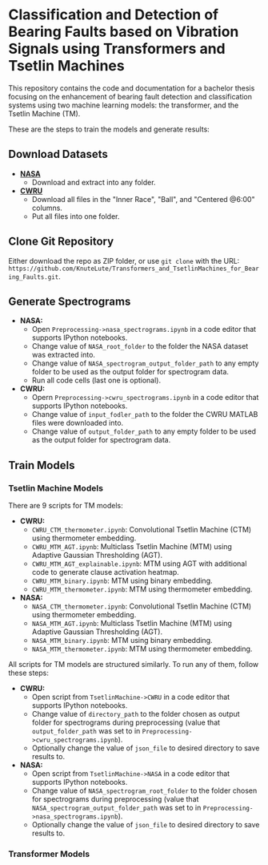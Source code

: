 # Classification and Detection of Bearing Faults based on Vibration Signals using Transformers and Tsetlin Machines

This repository contains the code and documentation for a bachelor thesis focusing on the enhancement of bearing fault detection and classification systems using two machine learning models: the transformer, and the Tsetlin Machine (TM).

These are the steps to train the models and generate results:
## Download Datasets
- [**NASA**](https://www.kaggle.com/datasets/vinayak123tyagi/bearing-dataset)
  - Download and extract into any folder.
- [**CWRU**](https://engineering.case.edu/bearingdatacenter/48k-drive-end-bearing-fault-data)
  - Download all files in the "Inner Race", "Ball", and "Centered @6:00" columns.
  - Put all files into one folder.

## Clone Git Repository
Either download the repo as ZIP folder,
or use ``git clone`` with the URL: 
``https://github.com/KnuteLute/Transformers_and_TsetlinMachines_for_Bearing_Faults.git``.

## Generate Spectrograms
- **NASA:**
  - Open ``Preprocessing->nasa_spectrograms.ipynb`` in a code editor that supports IPython notebooks.
  - Change value of ``NASA_root_folder`` to the folder the NASA dataset was extracted into.
  - Change value of ``NASA_spectrogram_output_folder_path`` to any empty folder to be used as the output folder for spectrogram data.
  - Run all code cells (last one is optional).
- **CWRU:**
  - Opern ``Preprocessing->cwru_spectrograms.ipynb`` in a code editor that supports IPython notebooks.
  - Change value of ``input_fodler_path`` to the folder the CWRU MATLAB files were downloaded into.
  - Change value of ``output_folder_path`` to any empty folder to be used as the output folder for spectrogram data.

## Train Models
### Tsetlin Machine Models
There are 9 scripts for TM models:
- **CWRU:**
  - ``CWRU_CTM_thermometer.ipynb``: Convolutional Tsetlin Machine (CTM) using thermometer embedding.
  - ``CWRU_MTM_AGT.ipynb``: Multiclass Tsetlin Machine (MTM) using Adaptive Gaussian Thresholding (AGT).
  - ``CWRU_MTM_AGT_explainable.ipynb``: MTM using AGT with additional code to generate clause activation heatmap.
  - ``CWRU_MTM_binary.ipynb``: MTM using binary embedding.
  - ``CWRU_MTM_thermometer.ipynb``: MTM using thermometer embedding.
- **NASA:**
  - ``NASA_CTM_thermometer.ipynb``: Convolutional Tsetlin Machine (CTM) using thermometer embedding.
  - ``NASA_MTM_AGT.ipynb``: Multiclass Tsetlin Machine (MTM) using Adaptive Gaussian Thresholding (AGT).
  - ``NASA_MTM_binary.ipynb``: MTM using binary embedding.
  - ``NASA_MTM_thermometer.ipynb``: MTM using thermometer embedding.

All scripts for TM models are structured similarly. To run any of them, follow these steps:
- **CWRU:**
  - Open script from ``TsetlinMachine->CWRU`` in a code editor that supports IPython notebooks.
  - Change value of ``directory_path`` to the folder chosen as output folder for spectrograms during preprocessing (value that ``output_folder_path`` was set to in ``Preprocessing->cwru_spectrograms.ipynb``).
  - Optionally change the value of ``json_file`` to desired directory to save results to.
- **NASA:**
  - Open script from ``TsetlinMachine->NASA`` in a code editor that supports IPython notebooks.
  - Change value of ``NASA_spectrogram_root_folder`` to the folder chosen for spectrograms during preprocessing (value that ``NASA_spectrogram_output_folder_path`` was set to in ``Preprocessing->nasa_spectrograms.ipynb``).
  - Optionally change the value of ``json_file`` to desired directory to save results to.

### Transformer Models
